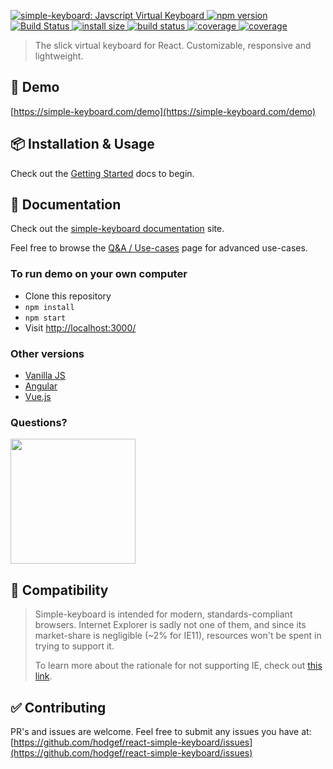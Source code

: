 <p>
  <a href="https://simple-keyboard.com/demo">
	<img alt="simple-keyboard: Javscript Virtual Keyboard" src="https://i.imgur.com/E92wqEs.png">
  </a>

  <a href="https://www.npmjs.com/package/react-simple-keyboard">
    <img src="https://badgen.net/npm/v/react-simple-keyboard?color=blue" alt="npm version">
  </a>
  
  <a href="https://actions-badge.atrox.dev/hodgef/react-simple-keyboard/goto">
     <img alt="Build Status" src="https://img.shields.io/endpoint.svg?url=https%3A%2F%2Factions-badge.atrox.dev%2Fhodgef%2Freact-simple-keyboard%2Fbadge&style=flat" />
  </a>

  <a href="https://bundlephobia.com/result?p=react-simple-keyboard">
    <img src="https://badgen.net/bundlephobia/minzip/react-simple-keyboard/?color=green" alt="install size">
  </a>

  <a href="https://travis-ci.org/hodgef/react-simple-keyboard">
    <img src="https://api.travis-ci.org/hodgef/react-simple-keyboard.svg?branch=master"
         alt="build status">
  </a>
  
  <a href="https://david-dm.org/hodgef/react-simple-keyboard">
    <img src="https://badgen.net/david/dep/hodgef/react-simple-keyboard" alt="coverage">
  </a>

  <a href="https://codecov.io/gh/hodgef/react-simple-keyboard">
    <img src="https://badgen.net/codecov/c/github/hodgef/react-simple-keyboard" alt="coverage">
  </a>
</p>

> The slick virtual keyboard for React. Customizable, responsive and lightweight.

## 🚀 Demo

[https://simple-keyboard.com/demo](https://simple-keyboard.com/demo)

## 📦 Installation & Usage
Check out the [Getting Started](https://simple-keyboard.com/react/getting-started) docs to begin.

## 📖 Documentation
Check out the [simple-keyboard documentation](https://simple-keyboard.com/react/documentation) site.

Feel free to browse the [Q&A / Use-cases](https://simple-keyboard.com/react/qa-use-cases/) page for advanced use-cases.

### To run demo on your own computer

* Clone this repository
* `npm install`
* `npm start`
* Visit [http://localhost:3000/](http://localhost:3000/)

### Other versions

* [Vanilla JS](https://github.com/hodgef/simple-keyboard)
* [Angular](https://simple-keyboard.com/demo)
* [Vue.js](https://simple-keyboard.com/demo)

### Questions?

<a href="http://franciscohodge.com/simple-keyboard/chat/join" title="Join our Discord chat" target="_blank"><img src="https://franciscohodge.com/project-pages/simple-keyboard/images/discord.png" align="center" width="200"></a>

## :dart: Compatibility

> Simple-keyboard is intended for modern, standards-compliant browsers.
> Internet Explorer is sadly not one of them, and since its market-share is negligible (~2% for IE11), resources won't be spent in trying to support it.
>
> To learn more about the rationale for not supporting IE, check out [this link](https://techcommunity.microsoft.com/t5/Windows-IT-Pro-Blog/The-perils-of-using-Internet-Explorer-as-your-default-browser/ba-p/331732).


## ✅ Contributing

PR's and issues are welcome. Feel free to submit any issues you have at:
[https://github.com/hodgef/react-simple-keyboard/issues](https://github.com/hodgef/react-simple-keyboard/issues)
